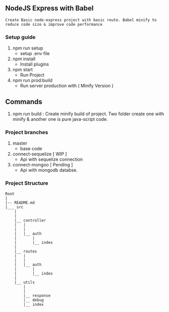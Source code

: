 ## NodeJS Express with Babel
```
Create Basic node-express project with basic route. Babel minify to reduce code size & improve code performance
```


### Setup guide
1. npm run setup
	- setup .env file
2. npm install
	- Install plugins
3. npm start
	- Run Project
4. npm run prod:build
	- Run server production with ( Minify Version )

## Commands
1. npm run build : Create minify build of project. Two folder create one with minify & another one is pure java-script code.


### Project branches
1. master
	- base code
2. connect-sequelize [ WIP ]
	- Api with sequelize connection
3. connect-mongoo [ Pending ]
	- Api with mongodb databse.

### Project Structure

```
Root
|
|-- README.md
|___ src
	|
	|
	|__ controller
	|	|
	|	|
	|	|__ auth
	|		|
	|		|__ index
	|	
	|__ routes
	|	|
	|	|
	|	|__ auth
	|		|
	|		|__ index
	|
	|__ utils
		|
		|
		|__ response
		|__ debug
		|__ index

```